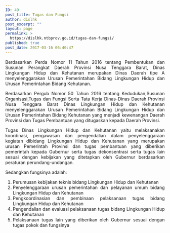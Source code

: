 ```yaml
---
ID: 49
post_title: Tugas dan Fungsi
author: dislhk
post_excerpt: ""
layout: page
permalink: >
  https://dislhk.ntbprov.go.id/tugas-dan-fungsi/
published: true
post_date: 2017-03-16 06:40:47
---
```

<p style="text-align: justify;">Berdasarkan Perda Nomor 11 Tahun 2016 tentang Pembentukan dan Susunan Perangkat Daerah Provinsi Nusa Tenggara Barat, Dinas Lingkungan Hidup dan Kehutanan merupakan Dinas Daerah tipe A menyelenggarakan Urusan Pemerintahan Bidang Lingkungan Hidup dan Urusan Pemerintahan Bidang Kehutanan.</p>
<p style="text-align: justify;">Berdasarkan Pergub Nomor 50 Tahun 2016 tentang Kedudukan,Susunan Organisasi,Tugas dan Fungsi Serta Tata Kerja Dinas-Dinas Daerah Provinsi Nusa Tenggara Barat Dinas Lingkungan Hidup dan Kehutanan menyelenggarakan Urusan Pemerintahan Bidang Lingkungan Hidup dan Urusan Pemerintahan Bidang Kehutanan yang menjadi kewenangan Daerah Provinsi dan Tugas Pembantuan yang ditugaskan kepada Daerah Provinsi.</p>
<p style="text-align: justify;">Tugas Dinas Lingkungan Hidup dan Kehutanan yaitu melaksanakan koordinasi, pengawasan dan pengendalian dalam penyelenggaraan kegiatan dibidang Lingkungan Hidup dan Kehutanan yang merupakan urusan Pemerintah Provinsi dan tugas pembantuan yang diberikan pemerintah kepada Gubernur serta tugas dekonsentrasi serta tugas lain sesuai dengan kebijakan yang ditetapkan oleh Gubernur berdasarkan peraturan perundang-undangan.</p>
<p style="text-align: justify;">Sedangkan fungsinya adalah:</p>

<ol>
 	<li style="text-align: justify;">Perumusan kebijakan teknis bidang Lingkungan Hidup dan Kehutanan</li>
 	<li style="text-align: justify;">Penyelenggaraan urusan pemerintahan dan pelayanan umum bidang Lingkungan Hidup dan Kehutanan</li>
 	<li style="text-align: justify;">Pengkoordinasian dan pembinaan pelaksanaan tugas bidang Lingkungan Hidup dan Kehutanan</li>
 	<li style="text-align: justify;">Pengendalian dan evaluasi pelaksanaan tugas bidang Lingkungan Hidup dan Kehutanan</li>
 	<li style="text-align: justify;">Pelaksanaan tugas lain yang diberikan oleh Gubernur sesuai dengan tugas pokok dan fungsinya</li>
</ol>